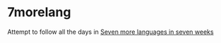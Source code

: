# 7morelang

Attempt to follow all the days in [Seven more languages in seven weeks](https://pragprog.com/titles/7lang/seven-more-languages-in-seven-weeks/)